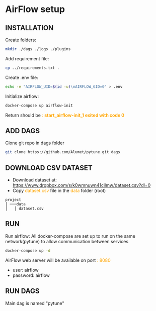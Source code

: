 # AirFlow setup

## INSTALLATION

Create folders:
```bash
mkdir ./dags ./logs ./plugins
```

Add requirement file:
```bash
cp ../requirements.txt .
```

Create .env file:
```bash
echo -e "AIRFLOW_UID=$(id -u)\nAIRFLOW_GID=0" > .env
```

Initialize airflow:
```bash
docker-compose up airflow-init
```
Return should be
<span style="color:orange">: **start_airflow-init_1 exited with code 0**</span>

## ADD DAGS
Clone git repo in dags folder
```bash
git clone https://github.com/Alumet/pytune.git dags
```

## DOWNLOAD CSV DATASET

- Download dataset at: https://www.dropbox.com/s/k0wmnuwn41cilmw/dataset.csv?dl=0
- Copy <span style="color:orange">dataset.csv</span> file in the <span style="color:orange">data</span> folder (root)
```
project
│ ───data
│   │ dataset.csv
```
## RUN

Run airflow:
All docker-compose are set up to run on the same network(pytune) to allow communication between services 
```bash
docker-compose up -d
```

AirFlow web server will be available on port 
<span style="color:orange">: 8080</span>

- user: airflow
- password: airflow

## RUN DAGS
Main dag is named "pytune" 

